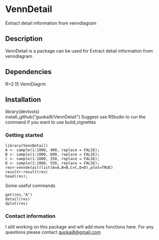 # VennDetail

Extract detail information from venndiagram

## Description

VennDetail is a package can be used for Extract detail information from venndiagram

## Dependencies

R>2.15 VennDiagrm

## Installation

library(devtools)    
install_github("guokai8/VennDetail")
Suggest use RStudio to run the command if you want to use build_vignettes
### Getting started
```  
library(VennDetail)
A <- sample(1:1000, 400, replace = FALSE);
B <- sample(1:1000, 600, replace = FALSE);
C <- sample(1:1000, 350, replace = FALSE);
D <- sample(1:1000, 550, replace = FALSE);
res<-venndetail(list(A=A,B=B,C=C,D=D),plot=TRUE)
result<-result(res)
head(res);
```  
Some useful commands
```  
get(res,"A")
detail(res)
dplot(res)

```  
### Contact information

I still working on this package and will add more functions here. 
For any questions please contact guokai8@gmail.com
